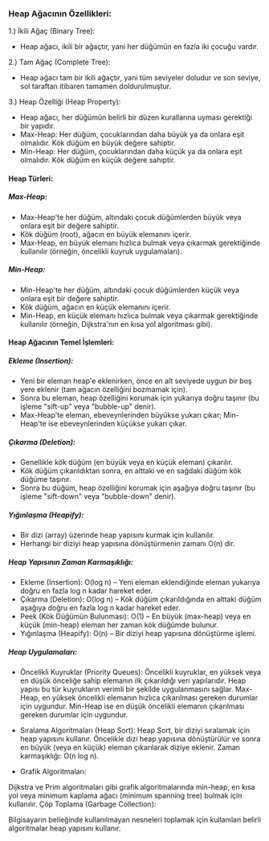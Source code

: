 ### Heap Ağacının Özellikleri:
1.) İkili Ağaç (Binary Tree):
* Heap ağacı, ikili bir ağaçtır, yani her düğümün en fazla iki çocuğu vardır.

2.) Tam Ağaç (Complete Tree):
* Heap ağacı tam bir ikili ağaçtır, yani tüm seviyeler doludur ve son seviye, sol taraftan itibaren tamamen doldurulmuştur.

3.) Heap Özelliği (Heap Property):
* Heap ağacı, her düğümün belirli bir düzen kurallarına uyması gerektiği bir yapıdır.
* Max-Heap: Her düğüm, çocuklarından daha büyük ya da onlara eşit olmalıdır. Kök düğüm en büyük değere sahiptir.
* Min-Heap: Her düğüm, çocuklarından daha küçük ya da onlara eşit olmalıdır. Kök düğüm en küçük değere sahiptir.

#### Heap Türleri:
##### Max-Heap:

* Max-Heap'te her düğüm, altındaki çocuk düğümlerden büyük veya onlara eşit bir değere sahiptir.
* Kök düğüm (root), ağacın en büyük elemanını içerir.
* Max-Heap, en büyük elemanı hızlıca bulmak veya çıkarmak gerektiğinde kullanılır (örneğin, öncelikli kuyruk uygulamaları).

##### Min-Heap:

* Min-Heap'te her düğüm, altındaki çocuk düğümlerden küçük veya onlara eşit bir değere sahiptir.
* Kök düğüm, ağacın en küçük elemanını içerir.
* Min-Heap, en küçük elemanı hızlıca bulmak veya çıkarmak gerektiğinde kullanılır (örneğin, Dijkstra'nın en kısa yol algoritması gibi).

#### Heap Ağacının Temel İşlemleri:
##### Ekleme (Insertion):
* Yeni bir eleman heap'e eklenirken, önce en alt seviyede uygun bir boş yere eklenir (tam ağacın özelliğini bozmamak için).
* Sonra bu eleman, heap özelliğini korumak için yukarıya doğru taşınır (bu işleme "sift-up" veya "bubble-up" denir).
* Max-Heap'te eleman, ebeveynlerinden büyükse yukarı çıkar; Min-Heap'te ise ebeveynlerinden küçükse yukarı çıkar.

##### Çıkarma (Deletion):
* Genellikle kök düğüm (en büyük veya en küçük eleman) çıkarılır.
* Kök düğüm çıkarıldıktan sonra, en alttaki ve en sağdaki düğüm kök düğüme taşınır.
* Sonra bu düğüm, heap özelliğini korumak için aşağıya doğru taşınır (bu işleme "sift-down" veya "bubble-down" denir).

##### Yığınlaşma (Heapify):

* Bir dizi (array) üzerinde heap yapısını kurmak için kullanılır.
* Herhangi bir diziyi heap yapısına dönüştürmenin zamanı O(n) dir.

##### Heap Yapısının Zaman Karmaşıklığı:
* Ekleme (Insertion): O(log n) – Yeni eleman eklendiğinde eleman yukarıya doğru en fazla log n kadar hareket eder.
* Çıkarma (Deletion): O(log n) – Kök düğüm çıkarıldığında en alttaki düğüm aşağıya doğru en fazla log n kadar hareket eder.
* Peek (Kök Düğümün Bulunması): O(1) – En büyük (max-heap) veya en küçük (min-heap) eleman her zaman kök düğümde bulunur.
* Yığınlaşma (Heapify): O(n) – Bir diziyi heap yapısına dönüştürme işlemi.

##### Heap Uygulamaları:

* Öncelikli Kuyruklar (Priority Queues):
Öncelikli kuyruklar, en yüksek veya en düşük önceliğe sahip elemanın ilk çıkarıldığı veri yapılarıdır. Heap yapısı bu tür kuyrukların verimli bir şekilde uygulanmasını sağlar.
Max-Heap, en yüksek öncelikli elemanın hızlıca çıkarılması gereken durumlar için uygundur.
Min-Heap ise en düşük öncelikli elemanın çıkarılması gereken durumlar için uygundur.

* Sıralama Algoritmaları (Heap Sort):
Heap Sort, bir diziyi sıralamak için heap yapısını kullanır. Öncelikle dizi heap yapısına dönüştürülür ve sonra en büyük (veya en küçük) eleman çıkarılarak diziye eklenir.
Zaman karmaşıklığı: O(n log n).

* Grafik Algoritmaları:

Dijkstra ve Prim algoritmaları gibi grafik algoritmalarında min-heap, en kısa yol veya minimum kaplama ağacı (minimum spanning tree) bulmak için kullanılır.
Çöp Toplama (Garbage Collection):

Bilgisayarın belleğinde kullanılmayan nesneleri toplamak için kullanılan belirli algoritmalar heap yapısını kullanır.

